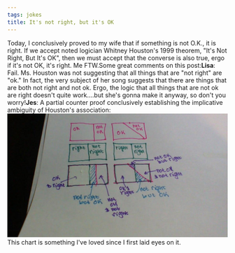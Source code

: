 ```yaml
---
tags: jokes
title: It's not right, but it's OK
---
```


Today, I conclusively proved to my wife that if something is not O.K., it is right. If we accept noted logician Whitney Houston's 1999 theorem, "It's Not Right, But It's OK", then we must accept that the converse is also true, ergo if it's not OK, it's right. Me FTW.Some great comments on this post:**Lisa**: Fail. Ms. Houston was not suggesting that all things that are "not right" are "ok." In fact, the very subject of her song suggests that there are things that are both not right and not ok. Ergo, the logic that all things that are not ok are right doesn't quite work....but she's gonna make it anyway, so don't you worry!**Jes**: A partial counter proof conclusively establishing the implicative ambiguity of Houston's association:
![houston](https://raw.githubusercontent.com/muneer78/muneer78.github.io/master/images/houston.jpeg)This chart is something I've loved since I first laid eyes on it.

